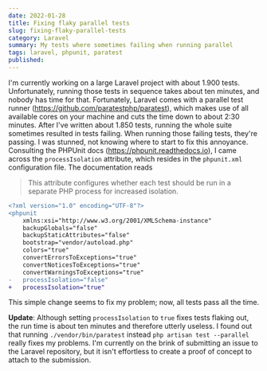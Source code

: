 ```yaml
---
date: 2022-01-28
title: Fixing flaky parallel tests
slug: fixing-flaky-parallel-tests
category: Laravel
summary: My tests where sometimes failing when running parallel
tags: laravel, phpunit, paratest
published:
---
```


I'm currently working on a large Laravel project with about 1.900 tests. Unfortunately, running those tests in sequence takes about ten minutes,  and nobody has time for that. Fortunately, Laravel comes with a parallel test runner (https://github.com/paratestphp/paratest), which makes use of all available cores on your machine and cuts the time down to about 2:30 minutes. After I've written about 1.850 tests, running the whole suite sometimes resulted in tests failing. When running those failing tests, they're passing. I was stunned, not knowing where to start to fix this annoyance. Consulting the PHPUnit docs (https://phpunit.readthedocs.io), I came across the `processIsolation` attribute, which resides in the `phpunit.xml` configuration file. The documentation reads

> This attribute configures whether each test should be run in a separate PHP process for increased isolation.

```diff
<?xml version="1.0" encoding="UTF-8"?>
<phpunit
    xmlns:xsi="http://www.w3.org/2001/XMLSchema-instance"
    backupGlobals="false"
    backupStaticAttributes="false"
    bootstrap="vendor/autoload.php"
    colors="true"
    convertErrorsToExceptions="true"
    convertNoticesToExceptions="true"
    convertWarningsToExceptions="true"
-   processIsolation="false"
+   processIsolation="true"
```

This simple change seems to fix my problem; now, all tests pass all the time.

**Update**: Although setting `processIsolation` to `true` fixes tests flaking out, the run time is about ten minutes and therefore utterly useless. I found out that running `./vendor/bin/paratest` instead `php artisan test --parallel` really fixes my problems. I'm currently on the brink of submitting an issue to the Laravel repository, but it isn't effortless to create a proof of concept to attach to the submission.
